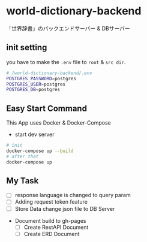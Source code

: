 # world-dictionary-backend
「世界辞書」のバックエンドサーバー &amp; DBサーバー

## init setting

you have to make the `.env` file to `root` & `src dir`.

```sh
# /world-dictionary-backend/.env
POSTGRES_PASSWORD=postgres
POSTGRES_USER=postgres
POSTGRES_DB=postgres
```

## Easy Start Command
This App uses Docker & Docker-Compose

- start dev server
```sh
# init
docker-compose up --build
# after that
docker-compose up
```

## My Task
- [ ] response language is changed to query param
- [ ] Adding request token feature
- [ ] Store Data change json file to DB Server
- Document build to gh-pages
  - [ ] Create RestAPI Document
  - [ ] Create ERD Document